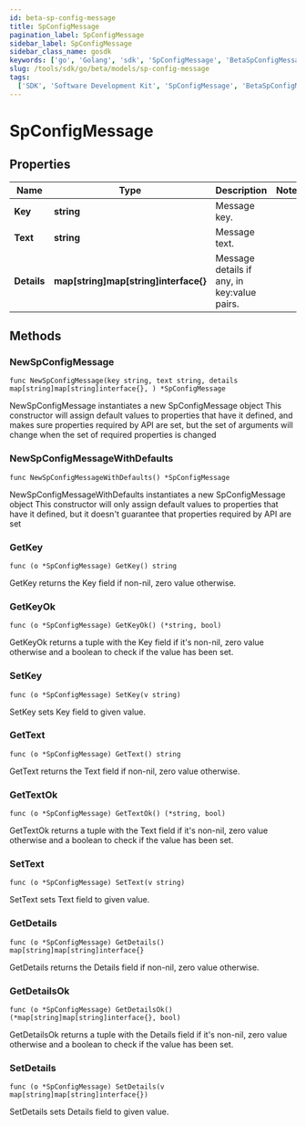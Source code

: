 ```yaml
---
id: beta-sp-config-message
title: SpConfigMessage
pagination_label: SpConfigMessage
sidebar_label: SpConfigMessage
sidebar_class_name: gosdk
keywords: ['go', 'Golang', 'sdk', 'SpConfigMessage', 'BetaSpConfigMessage']
slug: /tools/sdk/go/beta/models/sp-config-message
tags:
  ['SDK', 'Software Development Kit', 'SpConfigMessage', 'BetaSpConfigMessage']
---
```


# SpConfigMessage

## Properties

| Name | Type | Description | Notes |
| --- | --- | --- | --- |
| **Key** | **string** | Message key. |
| **Text** | **string** | Message text. |
| **Details** | **map[string]map[string]interface{}** | Message details if any, in key:value pairs. |

## Methods

### NewSpConfigMessage

`func NewSpConfigMessage(key string, text string, details map[string]map[string]interface{}, ) *SpConfigMessage`

NewSpConfigMessage instantiates a new SpConfigMessage object This constructor will assign default values to properties that have it defined, and makes sure properties required by API are set, but the set of arguments will change when the set of required properties is changed

### NewSpConfigMessageWithDefaults

`func NewSpConfigMessageWithDefaults() *SpConfigMessage`

NewSpConfigMessageWithDefaults instantiates a new SpConfigMessage object This constructor will only assign default values to properties that have it defined, but it doesn't guarantee that properties required by API are set

### GetKey

`func (o *SpConfigMessage) GetKey() string`

GetKey returns the Key field if non-nil, zero value otherwise.

### GetKeyOk

`func (o *SpConfigMessage) GetKeyOk() (*string, bool)`

GetKeyOk returns a tuple with the Key field if it's non-nil, zero value otherwise and a boolean to check if the value has been set.

### SetKey

`func (o *SpConfigMessage) SetKey(v string)`

SetKey sets Key field to given value.

### GetText

`func (o *SpConfigMessage) GetText() string`

GetText returns the Text field if non-nil, zero value otherwise.

### GetTextOk

`func (o *SpConfigMessage) GetTextOk() (*string, bool)`

GetTextOk returns a tuple with the Text field if it's non-nil, zero value otherwise and a boolean to check if the value has been set.

### SetText

`func (o *SpConfigMessage) SetText(v string)`

SetText sets Text field to given value.

### GetDetails

`func (o *SpConfigMessage) GetDetails() map[string]map[string]interface{}`

GetDetails returns the Details field if non-nil, zero value otherwise.

### GetDetailsOk

`func (o *SpConfigMessage) GetDetailsOk() (*map[string]map[string]interface{}, bool)`

GetDetailsOk returns a tuple with the Details field if it's non-nil, zero value otherwise and a boolean to check if the value has been set.

### SetDetails

`func (o *SpConfigMessage) SetDetails(v map[string]map[string]interface{})`

SetDetails sets Details field to given value.
